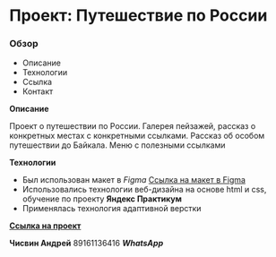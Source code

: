 # Проект: Путешествие по России

### Обзор
* Описание
* Технологии
* Ссылка
* Контакт

**Описание**

Проект о путешествии по России.
Галерея пейзажей, рассказ о конкретных местах с конкретными ссылками.
Рассказ об особом путешествии до Байкала.
Меню с полезными ссылками

**Технологии**

* Был использован макет в _Figma_
[Ссылка на макет в Figma](https://www.figma.com/file/5S2WSbEFL6awjVWJ0NWL8Q/Sprint-3_-Russia-_-desktop-mobile?node-id=28503%3A0)
* Использовались технологии веб-дизайна на основе html и css, обучение по проекту **Яндекс Практикум**
* Применялась технология адаптивной верстки


[**Ссылка на проект**]()

**Чисвин Андрей** 89161136416 **_WhatsApp_**
